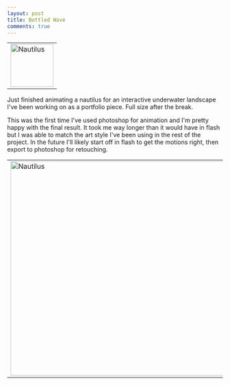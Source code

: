 ```yaml
---
layout: post
title: Bottled Wave
comments: true
---
```


<table style="margin-left:auto; margin-right:auto;">
  <tr>
    <td>
      <img src="http://orig00.deviantart.net/537e/f/2015/166/4/1/nautilus_by_mmmcgill1232-d8xhcfe.gif" alt="Nautilus" style="width: 100px;"/>
    </td>
  </tr>
</table>

Just finished animating a nautilus for an interactive underwater landscape I've been working on as a portfolio piece. Full size after the break.

<span class="more"></span>

This was the first time I've used photoshop for animation and I'm pretty happy with the final result. It took me way longer than it would have in flash but I was able to match the art style I've been using in the rest of the project. In the future I'll likely start off in flash to get the motions right, then export to photoshop for retouching.

<table style="margin-left:auto; margin-right:auto;">
  <tr>
    <td>
      <img src="http://orig00.deviantart.net/537e/f/2015/166/4/1/nautilus_by_mmmcgill1232-d8xhcfe.gif" alt="Nautilus" style="width: 500px;"/>
    </td>
  </tr>
</table>
